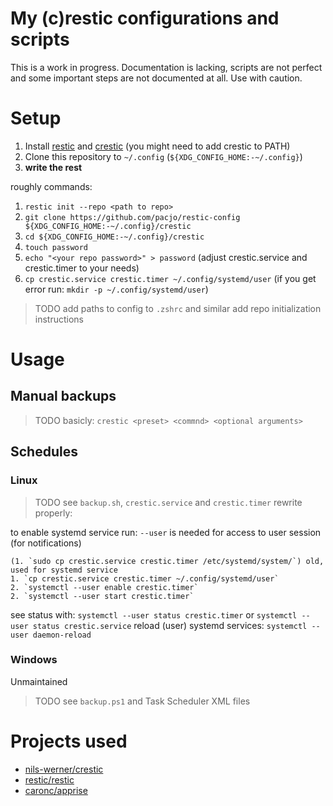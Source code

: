 # My (c)restic configurations and scripts

This is a work in progress. Documentation is lacking, scripts are not perfect and some important steps are not documented at all. Use with caution.

# Setup
1. Install [restic](https://github.com/restic/restic) and [crestic](https://github.com/nils-werner/crestic) (you might need to add crestic to PATH)
2. Clone this repository to `~/.config` (`${XDG_CONFIG_HOME:-~/.config}`)
3. **write the rest**

roughly commands:
1. `restic init --repo <path to repo>`
2. `git clone https://github.com/pacjo/restic-config ${XDG_CONFIG_HOME:-~/.config}/crestic`
3. `cd ${XDG_CONFIG_HOME:-~/.config}/crestic`
4. `touch password`
5. `echo "<your repo password>" > password`
(adjust crestic.service and crestic.timer to your needs)
6. `cp crestic.service crestic.timer ~/.config/systemd/user` (if you get error run: `mkdir -p ~/.config/systemd/user`)

> TODO
> add paths to config to `.zshrc` and similar
> add repo initialization instructions

# Usage
## Manual backups
> TODO
> basicly: `crestic <preset> <commnd> <optional arguments>`

## Schedules
### Linux
> TODO
> see `backup.sh`, `crestic.service` and `crestic.timer`
> rewrite properly:

to enable systemd service run:
`--user` is needed for access to user session (for notifications)
```
(1. `sudo cp crestic.service crestic.timer /etc/systemd/system/`) old, used for systemd service
1. `cp crestic.service crestic.timer ~/.config/systemd/user`
2. `systemctl --user enable crestic.timer`
2. `systemctl --user start crestic.timer`
```

see status with:
`systemctl --user status crestic.timer` or `systemctl --user status crestic.service`
reload (user) systemd services:
`systemctl --user daemon-reload`

### Windows
Unmaintained

> TODO
> see `backup.ps1` and Task Scheduler XML files

# Projects used
- [nils-werner/crestic](https://github.com/nils-werner/crestic)
- [restic/restic](https://github.com/restic/restic)
- [caronc/apprise](https://github.com/caronc/apprise)
